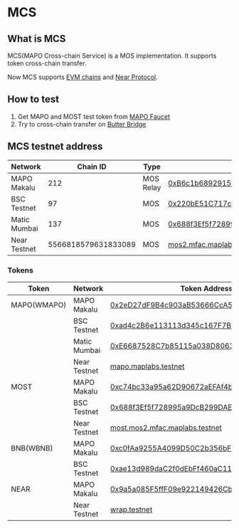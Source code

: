 # MCS 

## What is MCS
MCS(MAPO Cross-chain Service) is a MOS implementation. It supports token cross-chain transfer.

Now MCS supports [EVM chains](https://github.com/mapprotocol/map-contracts/tree/main/mcs/evmv2) and [Near Protocol](https://github.com/mapprotocol/map-contracts/tree/main/mcs/near).

## How to test
1. Get MAPO and MOST test token from [MAPO Faucet](https://faucet.mapprotocol.io)
2. Try to cross-chain transfer on [Butter Bridge](https://test-bridge.butternetwork.io)

## MCS testnet address


| Network      | Chain ID                | Type      | Contract Address                                                                                                                |
|--------------|-------------------------|-----------|---------------------------------------------------------------------------------------------------------------------------------|
| MAPO Makalu  | 212                     | MOS Relay | [0xB6c1b689291532D11172Fb4C204bf13169EC0dCA](https://testnet.maposcan.io/address/0xb6c1b689291532d11172fb4c204bf13169ec0dca)    |
| BSC Testnet  | 97                      | MOS       | [0x220bE51C717c4E257Cb8e96be8591740336623F8](https://testnet.bscscan.com/address/0x220bE51C717c4E257Cb8e96be8591740336623F8)    |
| Matic Mumbai | 137                     | MOS       | [0x688f3Ef5f728995a9DcB299DAEC849CA2E49ddE1](https://mumbai.polygonscan.com/address/0x688f3Ef5f728995a9DcB299DAEC849CA2E49ddE1) |
| Near Testnet | 5566818579631833089 |  MOS      | [mos2.mfac.maplabs.testnet](https://explorer.testnet.near.org/accounts/mos2.mfac.maplabs.testnet)                               |

### Tokens

| Token       | Network      | Token Address                                                                                                                 | Decimals | Note     |
|-------------|--------------|-------------------------------------------------------------------------------------------------------------------------------|----------|----------|
| MAPO(WMAPO) | MAPO Makalu  | [0x2eD27dF9B4c903aB53666CcA59AFB431F7D15e91](https://testnet.maposcan.io/token/0x2ed27df9b4c903ab53666cca59afb431f7d15e91)    | 18       |          |
|             | BSC Testnet  | [0xad4c2B6e113113d345c167F7BdAA5A5D1cD00273](https://testnet.bscscan.com/token/0xad4c2b6e113113d345c167f7bdaa5a5d1cd00273)    | 18       | mintable |
|             | Matic Mumbai | [0xE6687528C7b85115a038D806339dd7E7b869B87C](https://mumbai.polygonscan.com/token/0xE6687528C7b85115a038D806339dd7E7b869B87C) | 18       |          |
|             | Near Testnet | [mapo.maplabs.testnet](https://explorer.testnet.near.org/accounts/mapo.maplabs.testnet)                                       | 24       |          |
| MOST        | MAPO Makalu  | [0xc74bc33a95a62D90672aEFAf4bA784285903cf09](https://testnet.maposcan.io/token/0xc74bc33a95a62d90672aefaf4ba784285903cf09)    | 18       |          |
|             | BSC Testnet  | [0x688f3Ef5f728995a9DcB299DAEC849CA2E49ddE1](https://testnet.bscscan.com/token/0x688f3Ef5f728995a9DcB299DAEC849CA2E49ddE1)    | 18       | mintable |
|             | Near Testnet | [most.mos2.mfac.maplabs.testnet](https://explorer.testnet.near.org/accounts/most.mos2.mfac.maplabs.testnet)                   | 24       | mintable |
| BNB(WBNB)   | MAPO Makalu  | [0xc0fAa9255A4099D50C2b356bFbD440B69359cEa3](https://testnet.maposcan.io/token/0xc0faa9255a4099d50c2b356bfbd440b69359cea3)    | 18       | mintable |
|             | BSC Testnet  | [0xae13d989daC2f0dEbFf460aC112a837C89BAa7cd](https://testnet.bscscan.com/token/0xae13d989daC2f0dEbFf460aC112a837C89BAa7cd)    | 18       |          |
| NEAR        | MAPO Makalu | [0x9a5a085F5ffF09e922149426CbF6892F7df1dF79](https://testnet.maposcan.io/token/0x9a5a085f5fff09e922149426cbf6892f7df1df79)    | 18       | mintable |
|             | Near Testnet | [wrap.testnet](https://explorer.testnet.near.org/accounts/wrap.testnet)                                                       | 24       |          |
